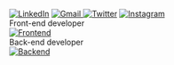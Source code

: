 [![LinkedIn](https://img.shields.io/badge/linkedin-%230077B5.svg?style=for-the-badge&logo=linkedin&logoColor=white)](https://www.linkedin.com/in/rodrigo-luis-fracaroli-862149128/) [![Gmail](https://img.shields.io/badge/Gmail-D14836?style=for-the-badge&logo=gmail&logoColor=white)
](mailto:digossmi@gmail.com) [![Twitter](https://img.shields.io/badge/digofracaroli-%231DA1F2.svg?style=for-the-badge&logo=Twitter&logoColor=white)](https://twitter.com/digofracaroli)  [![Instagram](https://img.shields.io/badge/rodrigofracaroli-%23E4405F.svg?style=for-the-badge&logo=Instagram&logoColor=white)](https://www.instagram.com/rodrigofracaroli/) 
<br/>
Front-end developer
<br/>
[![Frontend](https://skillicons.dev/icons?i=js,html,css,jquery,angular,react,vue,bootstrap,figma&perline=3)](https://github.com/digossmi) 
<br/>
Back-end developer
<br/>
[![Backend](https://skillicons.dev/icons?i=java,nodejs,cs,dotnet,php,redis,mysql,postgres,sqlite&theme=dark&perline=3)](https://github.com/digossmi) 
<br/>
